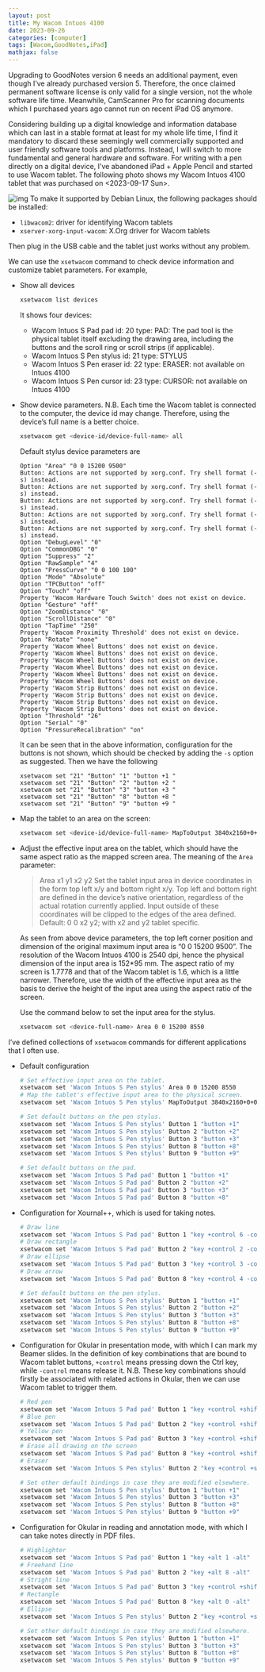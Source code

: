 ```yaml
---
layout: post
title: My Wacom Intuos 4100
date: 2023-09-26
categories: [computer]
tags: [Wacom,GoodNotes,iPad]
mathjax: false
---
```


Upgrading to GoodNotes version 6 needs an additional payment, even though I&rsquo;ve already purchased version 5. Therefore, the once claimed permanent software license is only valid for a single version, not the whole software life time. Meanwhile, CamScanner Pro for scanning documents which I purchased years ago cannot run on recent iPad OS anymore.

Considering building up a digital knowledge and information database which can last in a stable format at least for my whole life time, I find it mandatory to discard these seemingly well commercially supported and user friendly software tools and platforms. Instead, I will switch to more fundamental and general hardware and software. For writing with a pen directly on a digital device, I&rsquo;ve abandoned iPad + Apple Pencil and started to use Wacom tablet. The following photo shows my Wacom Intuos 4100 tablet that was purchased on <span class="timestamp-wrapper"><span class="timestamp">&lt;2023-09-17 Sun&gt;</span></span>.

![img](/figures/2023-09-18-wacom-intuos-4000.JPG) To make it supported by Debian Linux, the following packages should be installed:

-   `libwacom2`: driver for identifying Wacom tablets
-   `xserver-xorg-input-wacom`: X.Org driver for Wacom tablets

Then plug in the USB cable and the tablet just works without any problem.

We can use the `xsetwacom` command to check device information and customize tablet parameters. For example,

-   Show all devices
    
    ```bash
    xsetwacom list devices
    ```
    
    It shows four devices:
    
    -   Wacom Intuos S Pad pad id: 20 type: PAD: The pad tool is the physical tablet itself excluding the drawing area, including the buttons and the scroll ring or scroll strips (if applicable).
    -   Wacom Intuos S Pen stylus id: 21 type: STYLUS
    -   Wacom Intuos S Pen eraser id: 22 type: ERASER: not available on Intuos 4100
    -   Wacom Intuos S Pen cursor id: 23 type: CURSOR: not available on Intuos 4100
-   Show device parameters. N.B. Each time the Wacom tablet is connected to the computer, the device id may change. Therefore, using the device&rsquo;s full name is a better choice.
    
    ```bash
    xsetwacom get <device-id/device-full-name> all
    ```
    
    Default stylus device parameters are
    
    ```text
    Option "Area" "0 0 15200 9500"
    Button: Actions are not supported by xorg.conf. Try shell format (-s) instead.
    Button: Actions are not supported by xorg.conf. Try shell format (-s) instead.
    Button: Actions are not supported by xorg.conf. Try shell format (-s) instead.
    Button: Actions are not supported by xorg.conf. Try shell format (-s) instead.
    Button: Actions are not supported by xorg.conf. Try shell format (-s) instead.
    Option "DebugLevel" "0"
    Option "CommonDBG" "0"
    Option "Suppress" "2"
    Option "RawSample" "4"
    Option "PressCurve" "0 0 100 100"
    Option "Mode" "Absolute"
    Option "TPCButton" "off"
    Option "Touch" "off"
    Property 'Wacom Hardware Touch Switch' does not exist on device.
    Option "Gesture" "off"
    Option "ZoomDistance" "0"
    Option "ScrollDistance" "0"
    Option "TapTime" "250"
    Property 'Wacom Proximity Threshold' does not exist on device.
    Option "Rotate" "none"
    Property 'Wacom Wheel Buttons' does not exist on device.
    Property 'Wacom Wheel Buttons' does not exist on device.
    Property 'Wacom Wheel Buttons' does not exist on device.
    Property 'Wacom Wheel Buttons' does not exist on device.
    Property 'Wacom Wheel Buttons' does not exist on device.
    Property 'Wacom Wheel Buttons' does not exist on device.
    Property 'Wacom Strip Buttons' does not exist on device.
    Property 'Wacom Strip Buttons' does not exist on device.
    Property 'Wacom Strip Buttons' does not exist on device.
    Property 'Wacom Strip Buttons' does not exist on device.
    Option "Threshold" "26"
    Option "Serial" "0"
    Option "PressureRecalibration" "on"
    ```
    
    It can be seen that in the above information, configuration for the buttons is not shown, which should be checked by adding the `-s` option as suggested. Then we have the following
    
    ```text
    xsetwacom set "21" "Button" "1" "button +1 "
    xsetwacom set "21" "Button" "2" "button +2 "
    xsetwacom set "21" "Button" "3" "button +3 "
    xsetwacom set "21" "Button" "8" "button +8 "
    xsetwacom set "21" "Button" "9" "button +9 "
    ```
-   Map the tablet to an area on the screen:
    
    ```bash
    xsetwacom set <device-id/device-full-name> MapToOutput 3840x2160+0+0
    ```
-   Adjust the effective input area on the tablet, which should have the same aspect ratio as the mapped screen area. The meaning of the `Area` parameter:
    
    > Area x1 y1 x2 y2 Set the tablet input area in device coordinates in the form top left x/y and bottom right x/y. Top left and bottom right are defined in the device&rsquo;s native orientation, regardless of the actual rotation currently applied. Input outside of these coordinates will be clipped to the edges of the area defined. Default: 0 0 x2 y2; with x2 and y2 tablet specific.
    
    As seen from above device parameters, the top left corner position and dimension of the original maximum input area is &ldquo;0 0 15200 9500&rdquo;. The resolution of the Wacom Intuos 4100 is 2540 dpi, hence the physical dimension of the input area is 152\*95 mm. The aspect ratio of my screen is 1.7778 and that of the Wacom tablet is 1.6, which is a little narrower. Therefore, use the width of the effective input area as the basis to derive the height of the input area using the aspect ratio of the screen.
    
    Use the command below to set the input area for the stylus.
    
    ```bash
    xsetwacom set <device-full-name> Area 0 0 15200 8550
    ```

I&rsquo;ve defined collections of `xsetwacom` commands for different applications that I often use.

-   Default configuration
    
    ```bash
    # Set effective input area on the tablet.
    xsetwacom set 'Wacom Intuos S Pen stylus' Area 0 0 15200 8550
    # Map the tablet's effective input area to the physical screen.
    xsetwacom set 'Wacom Intuos S Pen stylus' MapToOutput 3840x2160+0+0
    
    # Set default buttons on the pen stylus.
    xsetwacom set 'Wacom Intuos S Pen stylus' Button 1 "button +1"
    xsetwacom set 'Wacom Intuos S Pen stylus' Button 2 "button +2"
    xsetwacom set 'Wacom Intuos S Pen stylus' Button 3 "button +3"
    xsetwacom set 'Wacom Intuos S Pen stylus' Button 8 "button +8"
    xsetwacom set 'Wacom Intuos S Pen stylus' Button 9 "button +9"
    
    # Set default buttons on the pad.
    xsetwacom set 'Wacom Intuos S Pad pad' Button 1 "button +1"
    xsetwacom set 'Wacom Intuos S Pad pad' Button 2 "button +2"
    xsetwacom set 'Wacom Intuos S Pad pad' Button 3 "button +3"
    xsetwacom set 'Wacom Intuos S Pad pad' Button 8 "button +8"
    ```
-   Configuration for Xournal++, which is used for taking notes.
    
    ```bash
    # Draw line
    xsetwacom set 'Wacom Intuos S Pad pad' Button 1 "key +control 6 -control"
    # Draw rectangle
    xsetwacom set 'Wacom Intuos S Pad pad' Button 2 "key +control 2 -control"
    # Draw ellipse
    xsetwacom set 'Wacom Intuos S Pad pad' Button 3 "key +control 3 -control"
    # Draw arrow
    xsetwacom set 'Wacom Intuos S Pad pad' Button 8 "key +control 4 -control"
    
    # Set default buttons on the pen stylus.
    xsetwacom set 'Wacom Intuos S Pen stylus' Button 1 "button +1"
    xsetwacom set 'Wacom Intuos S Pen stylus' Button 2 "button +2"
    xsetwacom set 'Wacom Intuos S Pen stylus' Button 3 "button +3"
    xsetwacom set 'Wacom Intuos S Pen stylus' Button 8 "button +8"
    xsetwacom set 'Wacom Intuos S Pen stylus' Button 9 "button +9"
    ```
-   Configuration for Okular in presentation mode, with which I can mark my Beamer slides. In the definition of key combinations that are bound to Wacom tablet buttons, `+control` means pressing down the Ctrl key, while `-control` means release it. N.B. These key combinations should firstly be associated with related actions in Okular, then we can use Wacom tablet to trigger them.
    
    ```bash
    # Red pen
    xsetwacom set 'Wacom Intuos S Pad pad' Button 1 "key +control +shift 1 -shift -control"
    # Blue pen
    xsetwacom set 'Wacom Intuos S Pad pad' Button 2 "key +control +shift 2 -shift -control"
    # Yellow pen
    xsetwacom set 'Wacom Intuos S Pad pad' Button 3 "key +control +shift 5 -shift -control"
    # Erase all drawing on the screen
    xsetwacom set 'Wacom Intuos S Pad pad' Button 8 "key +control +shift 8 -shift -control"
    # Eraser
    xsetwacom set 'Wacom Intuos S Pen stylus' Button 2 "key +control +shift 7 -shift -control"
    
    # Set other default bindings in case they are modified elsewhere.
    xsetwacom set 'Wacom Intuos S Pen stylus' Button 1 "button +1"
    xsetwacom set 'Wacom Intuos S Pen stylus' Button 3 "button +3"
    xsetwacom set 'Wacom Intuos S Pen stylus' Button 8 "button +8"
    xsetwacom set 'Wacom Intuos S Pen stylus' Button 9 "button +9"
    ```
-   Configuration for Okular in reading and annotation mode, with which I can take notes directly in PDF files.
    
    ```bash
    # Highlighter
    xsetwacom set 'Wacom Intuos S Pad pad' Button 1 "key +alt 1 -alt"
    # Freehand line
    xsetwacom set 'Wacom Intuos S Pad pad' Button 2 "key +alt 8 -alt"
    # Stright line
    xsetwacom set 'Wacom Intuos S Pad pad' Button 3 "key +control +shift 9 -shift -control"
    # Rectangle
    xsetwacom set 'Wacom Intuos S Pad pad' Button 8 "key +alt 0 -alt"
    # Ellipse
    xsetwacom set 'Wacom Intuos S Pen stylus' Button 2 "key +control +shift 0 -shift -control"
    
    # Set other default bindings in case they are modified elsewhere.
    xsetwacom set 'Wacom Intuos S Pen stylus' Button 1 "button +1"
    xsetwacom set 'Wacom Intuos S Pen stylus' Button 3 "button +3"
    xsetwacom set 'Wacom Intuos S Pen stylus' Button 8 "button +8"
    xsetwacom set 'Wacom Intuos S Pen stylus' Button 9 "button +9"
    ```
